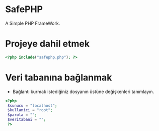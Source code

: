 # SafePHP
A Simple PHP FrameWork.

# Projeye dahil etmek
```php
<?php include("safephp.php"); ?>
```

# Veri tabanına bağlanmak
- Bağlantı kurmak istediğiniz dosyanın üstüne değişkenleri tanımlayın.
```php
<?php
 $sunucu = "localhost";
 $kullanici = "root";
 $parola = "";
 $veritabani = "";
 ?>
```
